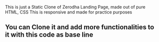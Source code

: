 This is just a Static Clone of Zerodha Landing Page, made out of pure HTML, CSS
This is responsive and made for practice purposes

## You can Clone it and add more functionalities to it with this code as base line
